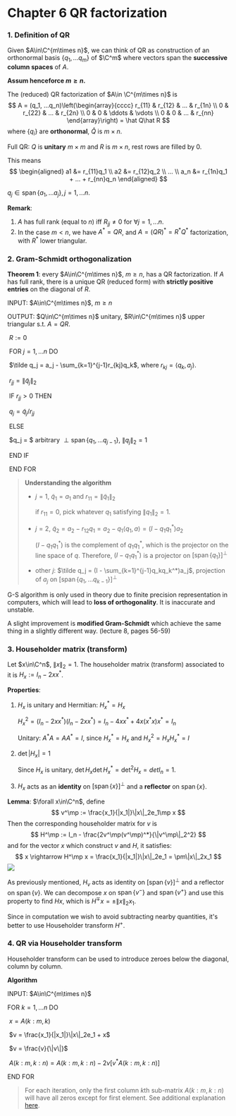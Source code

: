 # Chapter 6 QR factorization

### 1. Definition of QR

Given $A\in\C^{m\times n}$, we can think of QR as construction of an orthonormal basis $\{q_1, ...q_m\}$ of $\C^m$ where vectors span the **successive column spaces** of $A$.

**Assum henceforce $m\ge n$.**

The (reduced) QR factorization of $A\in \C^{m\times n}$ is 
$$
A = (q_1, ...q_n)\left(\begin{array}{cccc}
r_{11} & r_{12} & ... & r_{1n} \\
0 & r_{22} & ... & r_{2n} \\
0 & 0 & \ddots & \vdots \\
0 & 0 & ... & r_{nn}
\end{array}\right) = \hat Q\hat R
$$
where $\{q_i\}$ are **orthonormal**, $\hat Q$ is $m\times n$.

Full QR: $Q$ is **unitary** $m\times m$ and $R$ is $m\times n$, rest rows are filled by 0.

This means
$$
\begin{aligned}
a1 &= r_{11}q_1 \\
a2 &= r_{12}q_2 \\
... \\
a_n &= r_{1n}q_1 + ... + r_{nn}q_n
\end{aligned}
$$


$q_j\in\operatorname{span}\{a_1, ...a_j\}, j = 1,...n$.

**Remark**:

1. $A$ has full rank (equal to $n$) iff $R_{jj}\neq 0$ for $\forall j=1, ...n$.
2. In the case $m<n$, we have $A^* = QR$, and $A = (QR)^* = R^*Q^*$ factorization, with $R^*$ lower triangular.



### 2. Gram-Schmidt orthogonalization

**Theorem 1**: every $A\in\C^{m\times n}$, $m\ge n$, has a QR factorization. If $A$ has full rank, there is a unique QR (reduced form) with **strictly positive entries** on the diagonal of $R$.

INPUT: $A\in\C^{m\times n}$, $m\ge n$

OUTPUT: $Q\in\C^{m\times n}$ unitary, $R\in\C^{m\times n}$ upper triangular s.t. $A = QR$.

​	$R:= 0$

​	FOR $j=1, ...n$ DO

​		$\tilde q_j = a_j - \sum_{k=1}^{j-1}r_{kj}q_k$, where $r_{kj} = \left<q_k, a_j\right>$.

​		$r_{jj} = \|\tilde q_j\|_2$

​		IF $r_{jj} > 0$ THEN

​			$q_{j} = \tilde q_j / r_{jj}$

​		ELSE

​			$q_j = $ arbitrary $\perp \operatorname{span}\{q_1, ...q_{j-1}\}$, $\|q_j\|_2 = 1$

​		END IF

​	END FOR

> **Understanding the algorithm**
>
> - $j = 1$, $\tilde q_1 = a_1$ and $r_{11} = \|\tilde q_1\|_2$
>
>   if $r_{11} = 0$, pick whatever $q_1$ satisfying $\|q_1\|_2 = 1$.
>
> - $j=2$, $\tilde q_2 = a_2 - r_{12}q_1 = a_2-q_1\left<q_1, a\right> = (I-q_1q_1^*)a_2$
>
>   $(I-q_1q_1^*)$ is the complement of $q_1q^*_1$, which is the projector on the line space of $q$. Therefore, $(I-q_1q_1^*)$ is a projector on $[\operatorname{span}\{q_1\}]^\perp$
>
> - other $j$: $\tilde q_j = (I - \sum_{k=1}^{j-1}q_kq_k^*)a_j$, projection of $a_j$ on $[\operatorname{span}\{q_1, ...q_{k-1}\}]^\perp$

G-S algorithm is only used in theory due to finite precision representation in computers, which will lead to __loss of orthogonality__. It is inaccurate and unstable.

A slight improvement is __modified Gram-Schmidt__ which achieve the same thing in a slightly different way. (lecture 8, pages 56-59)



### 3. Householder matrix (transform)

Let $x\in\C^n$, $\|x\|_2=1$. The householder matrix (transform) associated to it is $H_x := I_n - 2xx^*$.

**Properties**:

1. $H_x$ is unitary and Hermitian: $H_x^* = H_x$

   $H_x^2 = (I_n-2xx^*)(I_n-2xx^*) = I_n - 4xx^* + 4x(x^*x)x^* = I_n$

   Unitary: $A^*A = AA^* = I$, since $H_x^* = H_x$ and $H_x^2 = H_xH_x^* = I$

2. $\det|H_x| = 1$

   Since $H_x$ is unitary, $\det H_x\det H_x^* = \det^2 H_x = det I_n = 1$.

3. $H_x$ acts as an **identity** on $[\operatorname{span}\{x\}]^\perp$ and a **reflector** on $\operatorname{span}\{x\}$.

**Lemma**: $\forall x\in\C^n$, define 
$$
v^\mp := \frac{x_1}{|x_1|}\|x\|_2e_1\mp x
$$
Then the corresponding householder matrix for $v$ is
$$
H^\mp := I_n - \frac{2v^\mp(v^\mp)^*}{\|v^\mp\|_2^2}
$$
and for the vector $x$ which construct $v$ and $H$, it satisfies:
$$
x \rightarrow H^\mp x = \frac{x_1}{|x_1|}\|x\|_2e_1 = \pm\|x\|_2x_1
$$
![](/Users/kelly/Desktop/2020_Winter/571/numerical-linear-algebra/additional/c6_householder.jpg)

As previously mentioned, $H_v$ acts as identity on $[\operatorname{span}\{v\}]^\perp$ and a reflector on $\operatorname{span}\{v\}$. We can decompose $x$ on $\operatorname{span}\{v^-\}$ and $\operatorname{span}\{v^+\}$ and use this property to find $Hx$, which is $H^\mp x = \pm\|x\|_2x_1$.

Since in computation we wish to avoid subtracting nearby quantities, it's better to use Householder transform $H^+$.



### 4. QR via Householder transform

Householder transform can be used to introduce zeroes below the diagonal, column by column.

**Algorithm**

INPUT: $A\in\C^{m\times n}$

FOR $k=1, ... n$ DO

​	$x = A(k:m, k)$

​	$v = \frac{x_1}{|x_1|}\|x\|_2e_1 + x$

​	$v = \frac{v}{\|v\|}$

​	$A(k:m, k:n) = A(k:m, k:n) - 2v[v^*A(k:m,k:n)]$

END FOR

> For each iteration, only the first column $k$th sub-matrix $A(k:m,k:n)$ will have all zeros except for first element. See additional explanation [here](additional/c6-4.pdf).





